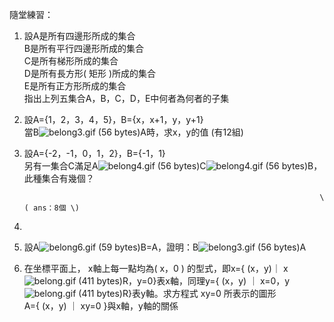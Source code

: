 隨堂練習：  
1. 設A是所有四邊形所成的集合  
        B是所有平行四邊形所成的集合  
        C是所有梯形所成的集合  
        D是所有長方形\( 矩形 \)所成的集合  
        E是所有正方形所成的集合  
    指出上列五集合A，B，C，D，E中何者為何者的子集

1. 設A={1，2，3，4，5}，B={x，x+1，y，y+1}  
    當B![](https://market.cloud.edu.tw/content/senior/math/tn_t2/math_net/NUBCC/Course/chp1-1/belong3.gif "belong3.gif \(56 bytes\)")A時，求x，y的值 \(有12組\)

2. 設A={-2，-1，0，1，2}，B={-1，1}  
    另有一集合C滿足A![](https://market.cloud.edu.tw/content/senior/math/tn_t2/math_net/NUBCC/Course/chp1-1/belong4.gif "belong4.gif \(56 bytes\)")C![](https://market.cloud.edu.tw/content/senior/math/tn_t2/math_net/NUBCC/Course/chp1-1/belong4.gif "belong4.gif \(56 bytes\)")B，此種集合有幾個？

   ```
                                                                     \( ans：8個 \)
   ```

3. 
4. 設A![](https://market.cloud.edu.tw/content/senior/math/tn_t2/math_net/NUBCC/Course/chp1-1/belong6.gif "belong6.gif \(59 bytes\)")B=A，證明：B![](https://market.cloud.edu.tw/content/senior/math/tn_t2/math_net/NUBCC/Course/chp1-1/belong3.gif "belong3.gif \(56 bytes\)")A  
5. 在坐標平面上， x軸上每一點均為\( x，0 \) 的型式，即x={ \(x，y\)｜ x![](https://market.cloud.edu.tw/content/senior/math/tn_t2/math_net/NUBCC/Course/chp1-1/belong.gif "belong.gif \(411 bytes\)")R，y=0}表x軸，同理y={ \(x，y\) ｜ x=0，y![](https://market.cloud.edu.tw/content/senior/math/tn_t2/math_net/NUBCC/Course/chp1-1/belong.gif "belong.gif \(411 bytes\)")R}表y軸。求方程式 xy=0 所表示的圖形  
    A={ \(x，y\) ｜ xy=0 }與x軸，y軸的關係



